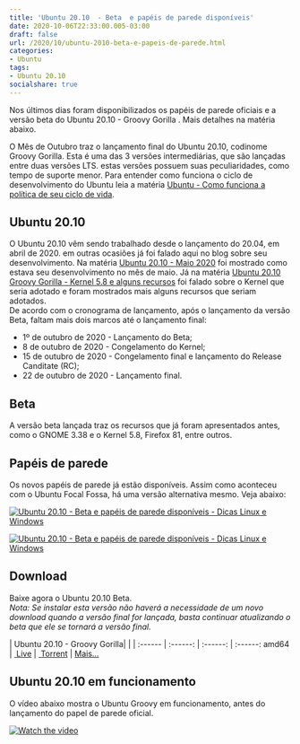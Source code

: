 ```yaml
---
title: 'Ubuntu 20.10  - Beta  e papéis de parede disponíveis'
date: 2020-10-06T22:33:00.005-03:00
draft: false
url: /2020/10/ubuntu-2010-beta-e-papeis-de-parede.html
categories:
- Ubuntu
tags: 
- Ubuntu 20.10
socialshare: true
---
```


Nos últimos dias foram disponibilizados os papéis de parede oficiais e a versão beta do Ubuntu 20.10 - Groovy Gorilla . Mais detalhes na matéria abaixo.

<!--more-->

O Mês de Outubro traz o lançamento final do Ubuntu 20.10, codinome Groovy Gorilla. Esta é uma das 3 versões intermediárias, que são lançadas entre duas versões LTS. estas versões possuem suas peculiaridades, como tempo de suporte menor. Para entender como funciona o ciclo de desenvolvimento do Ubuntu leia a matéria [Ubuntu - Como funciona a política de seu ciclo de vida](https://info.wsouza.com.br/2019/03/ubuntu-como-funciona-politica-de-seu-ciclo-de-vida.html).  
  

## Ubuntu 20.10

  
O Ubuntu 20.10 vêm sendo trabalhado desde o lançamento do 20.04, em abril de 2020. em outras ocasiões já foi falado aqui no blog sobre seu desenvolvimento. Na matéria [Ubuntu 20.10 - Maio 2020](https://info.wsouza.com.br/2020/05/ubuntu-2010-maio-2020.html) foi mostrado como estava seu desenvolvimento no mês de maio. Já na matéria [Ubuntu 20.10 Groovy Gorilla - Kernel 5.8 e alguns recursos](https://info.wsouza.com.br/2020/09/ubuntu-20-10-groovy-gorilla-kernel58-e-alguns-recursos.html) foi falado sobre o Kernel que seria adotado e foram mostrados mais alguns recursos que seriam adotados.  
De acordo com o cronograma de lançamento, após o lançamento da versão Beta, faltam mais dois marcos até o lançamento final:  

*   1º de outubro de 2020 - Lançamento do Beta;
*   8 de outubro de 2020 - Congelamento do Kernel;
*   15 de outubro de 2020 - Congelamento final e lançamento do Release Canditate (RC);
*   22 de outubro de 2020 - Lançamento final.

  

## Beta

  
A versão beta lançada traz os recursos que já foram apresentados antes, como o GNOME 3.38 e o Kernel 5.8, Firefox 81, entre outros.  
  

## Papéis de parede

  
Os novos papéis de parede já estão disponíveis. Assim como aconteceu com o Ubuntu Focal Fossa, há uma versão alternativa mesmo. Veja abaixo:  
  

[![Ubuntu 20.10  - Beta  e papéis de parede disponíveis - Dicas Linux e Windows](https://1.bp.blogspot.com/-gW-LC0dRGb8/X30Yqw0HRII/AAAAAAAAQOE/A3a_KvVp9uoqqLkQQ-AXaD1uaOacctRWQCNcBGAsYHQ/s600/warty-final-ubuntu.png "Ubuntu 20.10  - Beta  e papéis de parede disponíveis - Dicas Linux e Windows")](https://1.bp.blogspot.com/-gW-LC0dRGb8/X30Yqw0HRII/AAAAAAAAQOE/A3a_KvVp9uoqqLkQQ-AXaD1uaOacctRWQCNcBGAsYHQ/s2048/warty-final-ubuntu.png)

[![Ubuntu 20.10  - Beta  e papéis de parede disponíveis - Dicas Linux e Windows](https://1.bp.blogspot.com/-Njj2qZdNVjE/X30YqpLG3aI/AAAAAAAAQOA/IuVyQjSSmcAKMjZod6li2GcEMEP1ovCgwCNcBGAsYHQ/s600/Gorilla_Wallpaper_Grey_4096x2304.png "Ubuntu 20.10  - Beta  e papéis de parede disponíveis - Dicas Linux e Windows")](https://1.bp.blogspot.com/-Njj2qZdNVjE/X30YqpLG3aI/AAAAAAAAQOA/IuVyQjSSmcAKMjZod6li2GcEMEP1ovCgwCNcBGAsYHQ/s2048/Gorilla_Wallpaper_Grey_4096x2304.png)

  

## Download

  
Baixe agora o Ubuntu 20.10 Beta.  
_Nota: Se instalar esta versão não haverá a necessidade de um novo download quando a versão final for lançada, basta continuar atualizando o beta que ele se tornará a versão final._  
  

| Ubuntu 20.10 - Groovy Gorilla| | |
:------ | :------: | :------: | :------:
 amd64 | [ Live](https://releases.ubuntu.com/20.10/ubuntu-20.10-beta-desktop-amd64.iso) | [ Torrent](https://releases.ubuntu.com/20.10/ubuntu-20.10-beta-desktop-amd64.iso.torrent) | [Mais...](https://releases.ubuntu.com/20.10/)


## Ubuntu 20.10 em funcionamento

  
O vídeo abaixo mostra o Ubuntu Groovy em funcionamento, antes do lançamento do papel de parede oficial.

[![Watch the video](https://img.youtube.com/vi/GWHfbJyNyFg/maxresdefault.jpg)](https://www.youtube.com/embed/GWHfbJyNyFg)
